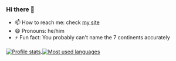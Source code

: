 ### Hi there 👋

<!-- - 🔭 I’m currently working on exams -->
- 📫 How to reach me: check [my site](https://nihaal.dev)
- 😄 Pronouns: he/him
- ⚡ Fun fact: You probably can't name the 7 continents accurately

<a href="https://github.com/nihaals">
  <img align="center" alt="Profile stats" src="https://github-readme-stats.vercel.app/api?username=nihaals&show_icons=true&include_all_commits=true&count_private=true&hide=stars&custom_title=GitHub+Stats&theme=vue-dark" />
</a>
<a href="https://github.com/nihaals?tab=repositories">
  <img align="center" alt="Most used languages" src="https://github-readme-stats.vercel.app/api/top-langs/?username=nihaals&langs_count=8&layout=compact&theme=vue-dark" />
</a>

<!-- - 🌱 I’m currently learning ... -->
<!-- - 👯 I’m looking to collaborate on ... -->
<!-- - 🤔 I’m looking for help with ... -->
<!-- - 💬 Ask me about ... -->
